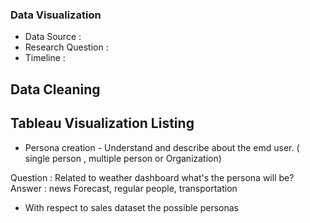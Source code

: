 ### Data Visualization


* Data Source :
* Research Question :
* Timeline :


## Data Cleaning

## Tableau Visualization Listing


* Persona creation - Understand and describe about the emd user. ( single person , multiple person or Organization)


Question : Related to weather dashboard what's the persona will be?
Answer : news Forecast, regular people, transportation


* With respect to sales dataset the possible personas